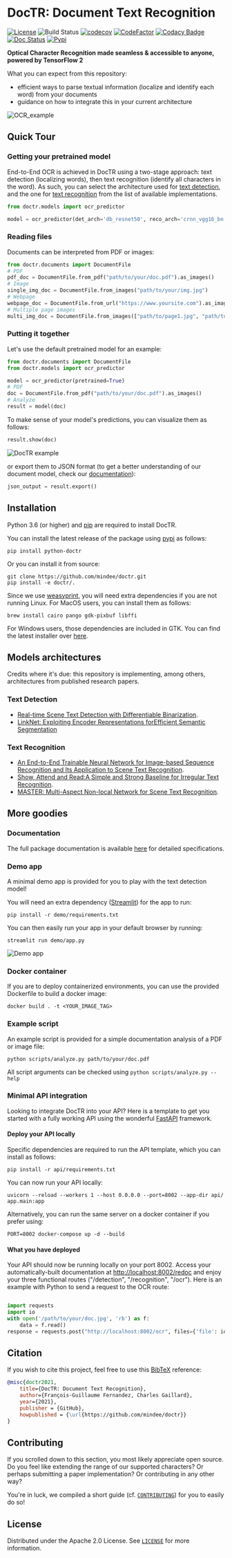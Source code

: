 
# DocTR: Document Text Recognition

[![License](https://img.shields.io/badge/License-Apache%202.0-blue.svg)](LICENSE) ![Build Status](https://github.com/mindee/doctr/workflows/python-package/badge.svg) [![codecov](https://codecov.io/gh/mindee/doctr/branch/main/graph/badge.svg?token=577MO567NM)](https://codecov.io/gh/mindee/doctr) [![CodeFactor](https://www.codefactor.io/repository/github/mindee/doctr/badge?s=bae07db86bb079ce9d6542315b8c6e70fa708a7e)](https://www.codefactor.io/repository/github/mindee/doctr) [![Codacy Badge](https://api.codacy.com/project/badge/Grade/340a76749b634586a498e1c0ab998f08)](https://app.codacy.com/gh/mindee/doctr?utm_source=github.com&utm_medium=referral&utm_content=mindee/doctr&utm_campaign=Badge_Grade) [![Doc Status](https://github.com/mindee/doctr/workflows/doc-status/badge.svg)](https://mindee.github.io/doctr) [![Pypi](https://img.shields.io/badge/pypi-v0.2.1-blue.svg)](https://pypi.org/project/python-doctr/) 


**Optical Character Recognition made seamless & accessible to anyone, powered by TensorFlow 2**


What you can expect from this repository:
- efficient ways to parse textual information (localize and identify each word) from your documents
- guidance on how to integrate this in your current architecture

![OCR_example](https://github.com/mindee/doctr/releases/download/v0.2.0/ocr.png)

## Quick Tour

### Getting your pretrained model

End-to-End OCR is achieved in DocTR using a two-stage approach: text detection (localizing words), then text recognition (identify all characters in the word).
As such, you can select the architecture used for [text detection](https://mindee.github.io/doctr/latest/models.html#id2), and the one for [text recognition](https://mindee.github.io/doctr/latest/models.html#id3) from the list of available implementations.

```python
from doctr.models import ocr_predictor

model = ocr_predictor(det_arch='db_resnet50', reco_arch='crnn_vgg16_bn', pretrained=True)
```

### Reading files

Documents can be interpreted from PDF or images:

```python
from doctr.documents import DocumentFile
# PDF
pdf_doc = DocumentFile.from_pdf("path/to/your/doc.pdf").as_images()
# Image
single_img_doc = DocumentFile.from_images("path/to/your/img.jpg")
# Webpage
webpage_doc = DocumentFile.from_url("https://www.yoursite.com").as_images()
# Multiple page images
multi_img_doc = DocumentFile.from_images(["path/to/page1.jpg", "path/to/page2.jpg"])
```

### Putting it together
Let's use the default pretrained model for an example:
```python
from doctr.documents import DocumentFile
from doctr.models import ocr_predictor

model = ocr_predictor(pretrained=True)
# PDF
doc = DocumentFile.from_pdf("path/to/your/doc.pdf").as_images()
# Analyze
result = model(doc)
```

To make sense of your model's predictions, you can visualize them as follows:

```python
result.show(doc)
```

![DocTR example](https://github.com/mindee/doctr/releases/download/v0.1.1/doctr_example_script.gif)

or export them to JSON format (to get a better understanding of our document model, check our [documentation](https://mindee.github.io/doctr/documents.html#document-structure)):

```python
json_output = result.export()
```


## Installation

Python 3.6 (or higher) and [pip](https://pip.pypa.io/en/stable/) are required to install DocTR.

You can install the latest release of the package using [pypi](https://pypi.org/project/python-doctr/) as follows:

```shell
pip install python-doctr
```

Or you can install it from source:

```shell
git clone https://github.com/mindee/doctr.git
pip install -e doctr/.
```

Since we use [weasyprint](https://weasyprint.readthedocs.io/), you will need extra dependencies if you are not running Linux.
For MacOS users, you can install them as follows:
```shell
brew install cairo pango gdk-pixbuf libffi
```

For Windows users, those dependencies are included in GTK. You can find the latest installer over [here](https://github.com/tschoonj/GTK-for-Windows-Runtime-Environment-Installer/releases).


## Models architectures
Credits where it's due: this repository is implementing, among others, architectures from published research papers.

### Text Detection
- [Real-time Scene Text Detection with Differentiable Binarization](https://arxiv.org/pdf/1911.08947.pdf).
- [LinkNet: Exploiting Encoder Representations forEfficient Semantic Segmentation](https://arxiv.org/pdf/1707.03718.pdf)

### Text Recognition
- [An End-to-End Trainable Neural Network for Image-based Sequence Recognition and Its Application to Scene Text Recognition](https://arxiv.org/pdf/1507.05717.pdf).
- [Show, Attend and Read:A Simple and Strong Baseline for Irregular Text Recognition](https://arxiv.org/pdf/1811.00751.pdf).
- [MASTER: Multi-Aspect Non-local Network for Scene Text Recognition](https://arxiv.org/pdf/1910.02562.pdf).


## More goodies

### Documentation

The full package documentation is available [here](https://mindee.github.io/doctr/) for detailed specifications.


### Demo app

A minimal demo app is provided for you to play with the text detection model!

You will need an extra dependency ([Streamlit](https://streamlit.io/)) for the app to run:
```shell
pip install -r demo/requirements.txt
```
You can then easily run your app in your default browser by running:

```shell
streamlit run demo/app.py
```

![Demo app](https://github.com/mindee/doctr/releases/download/v0.1.1/doctr_demo_app.png)

### Docker container

If you are to deploy containerized environments, you can use the provided Dockerfile to build a docker image:

```shell
docker build . -t <YOUR_IMAGE_TAG>
```

### Example script

An example script is provided for a simple documentation analysis of a PDF or image file:

```shell
python scripts/analyze.py path/to/your/doc.pdf
```
All script arguments can be checked using `python scripts/analyze.py --help`


### Minimal API integration

Looking to integrate DocTR into your API? Here is a template to get you started with a fully working API using the wonderful [FastAPI](https://github.com/tiangolo/fastapi) framework.

#### Deploy your API locally
Specific dependencies are required to run the API template, which you can install as follows:
```shell
pip install -r api/requirements.txt
```
You can now run your API locally:

```shell
uvicorn --reload --workers 1 --host 0.0.0.0 --port=8002 --app-dir api/ app.main:app
```

Alternatively, you can run the same server on a docker container if you prefer using:
```shell
PORT=8002 docker-compose up -d --build
```

#### What you have deployed

Your API should now be running locally on your port 8002. Access your automatically-built documentation at [http://localhost:8002/redoc](http://localhost:8002/redoc) and enjoy your three functional routes ("/detection", "/recognition", "/ocr"). Here is an example with Python to send a request to the OCR route:

```python

import requests
import io
with open('/path/to/your/doc.jpg', 'rb') as f:
    data = f.read()
response = requests.post("http://localhost:8002/ocr", files={'file': io.BytesIO(data)}).json()
```


## Citation

If you wish to cite this project, feel free to use this [BibTeX](http://www.bibtex.org/) reference:

```bibtex
@misc{doctr2021,
    title={DocTR: Document Text Recognition},
    author={François-Guillaume Fernandez, Charles Gaillard},
    year={2021},
    publisher = {GitHub},
    howpublished = {\url{https://github.com/mindee/doctr}}
}
```


## Contributing

If you scrolled down to this section, you most likely appreciate open source. Do you feel like extending the range of our supported characters? Or perhaps submitting a paper implementation? Or contributing in any other way?

You're in luck, we compiled a short guide (cf. [`CONTRIBUTING`](CONTRIBUTING.md)) for you to easily do so!


## License

Distributed under the Apache 2.0 License. See [`LICENSE`](LICENSE) for more information.

